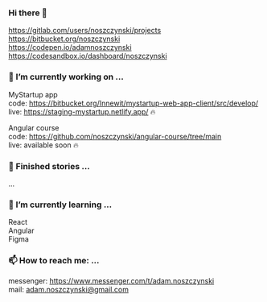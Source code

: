 ### Hi there 👋

https://gitlab.com/users/noszczynski/projects<br/>
https://bitbucket.org/noszczynski<br/>
https://codepen.io/adamnoszczynski<br/>
https://codesandbox.io/dashboard/noszczynski<br/>

### 🔭 I’m currently working on ...

MyStartup app<br/>
code: https://bitbucket.org/Innewit/mystartup-web-app-client/src/develop/<br/>
live: https://staging-mystartup.netlify.app/ 🔥<br/>

Angular course<br/>
code: https://github.com/noszczynski/angular-course/tree/main<br/>
live: available soon 🔥<br/>



### 🏁 Finished stories ... 

...



### 🌱 I’m currently learning ...

React<br/>
Angular<br/>
Figma<br/>



### 📫 How to reach me: ...

messenger: https://www.messenger.com/t/adam.noszczynski<br/>
mail: adam.noszczynski@gmail.com<br/>



<!--
**noszczynski/noszczynski** is a ✨ _special_ ✨ repository because its `README.md` (this file) appears on your GitHub profile.

Here are some ideas to get you started:

- 🔭 I’m currently working on ...
- 🌱 I’m currently learning ...
- 👯 I’m looking to collaborate on ...
- 🤔 I’m looking for help with ...
- 💬 Ask me about ...
- 📫 How to reach me: ...
- 😄 Pronouns: ...
- ⚡ Fun fact: ...
-->
